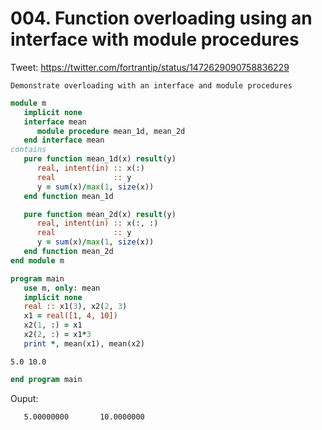 # 004. Function overloading using an interface with module procedures

Tweet: <https://twitter.com/fortrantip/status/1472629090758836229>

```{margin}
Demonstrate overloading with an interface and module procedures
```

```fortran
module m
   implicit none
   interface mean
      module procedure mean_1d, mean_2d
   end interface mean
contains
   pure function mean_1d(x) result(y)
      real, intent(in) :: x(:)
      real             :: y
      y = sum(x)/max(1, size(x))
   end function mean_1d

   pure function mean_2d(x) result(y)
      real, intent(in) :: x(:, :)
      real             :: y
      y = sum(x)/max(1, size(x))
   end function mean_2d
end module m

program main
   use m, only: mean
   implicit none
   real :: x1(3), x2(2, 3)
   x1 = real([1, 4, 10])
   x2(1, :) = x1
   x2(2, :) = x1*3
   print *, mean(x1), mean(x2) 
```

```{margin}
5.0 10.0
```

```fortran
end program main
```

Ouput:
```text
   5.00000000       10.0000000    

```
